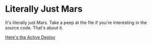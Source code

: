 # Literally Just Mars

It's literally just Mars. Take a peep at the file if you're interesting in the source code. That's about it. 

[Here's the Active Deploy](https://jackdixonryan.github.io/just-mars/)
